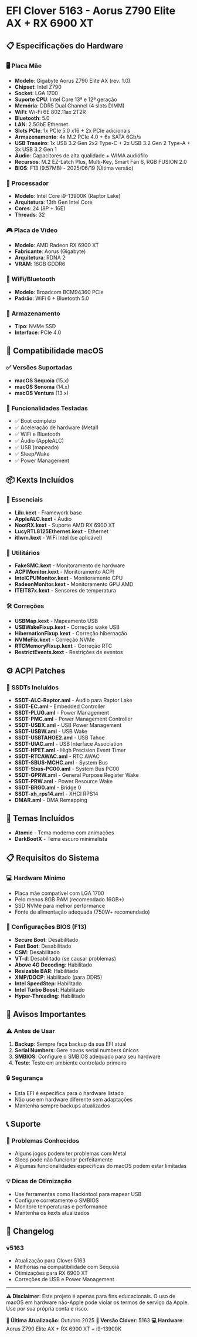 # EFI Clover 5163 - Aorus Z790 Elite AX + RX 6900 XT

## 📋 Especificações do Hardware

### 🖥️ **Placa Mãe**
- **Modelo**: Gigabyte Aorus Z790 Elite AX (rev. 1.0)
- **Chipset**: Intel Z790
- **Socket**: LGA 1700
- **Suporte CPU**: Intel Core 13ª e 12ª geração
- **Memória**: DDR5 Dual Channel (4 slots DIMM)
- **WiFi**: Wi-Fi 6E 802.11ax 2T2R
- **Bluetooth**: 5.0
- **LAN**: 2.5GbE Ethernet
- **Slots PCIe**: 1x PCIe 5.0 x16 + 2x PCIe adicionais
- **Armazenamento**: 4x M.2 PCIe 4.0 + 6x SATA 6Gb/s
- **USB Traseiro**: 1x USB 3.2 Gen 2x2 Type-C + 2x USB 3.2 Gen 2 Type-A + 3x USB 3.2 Gen 1
- **Áudio**: Capacitores de alta qualidade + WIMA audiófilo
- **Recursos**: M.2 EZ-Latch Plus, Multi-Key, Smart Fan 6, RGB FUSION 2.0
- **BIOS**: F13 (9.57MB) - 2025/06/19 (Última versão)

### 🔧 **Processador**
- **Modelo**: Intel Core i9-13900K (Raptor Lake)
- **Arquitetura**: 13th Gen Intel Core
- **Cores**: 24 (8P + 16E)
- **Threads**: 32

### 🎮 **Placa de Vídeo**
- **Modelo**: AMD Radeon RX 6900 XT
- **Fabricante**: Aorus (Gigabyte)
- **Arquitetura**: RDNA 2
- **VRAM**: 16GB GDDR6

### 📡 **WiFi/Bluetooth**
- **Modelo**: Broadcom BCM94360 PCIe
- **Padrão**: WiFi 6 + Bluetooth 5.0

### 💾 **Armazenamento**
- **Tipo**: NVMe SSD
- **Interface**: PCIe 4.0

## 🚀 **Compatibilidade macOS**

### ✅ **Versões Suportadas**
- **macOS Sequoia** (15.x)
- **macOS Sonoma** (14.x)
- **macOS Ventura** (13.x)

### 🔧 **Funcionalidades Testadas**
- ✅ Boot completo
- ✅ Aceleração de hardware (Metal)
- ✅ WiFi e Bluetooth
- ✅ Áudio (AppleALC)
- ✅ USB (mapeado)
- ✅ Sleep/Wake
- ✅ Power Management

## 📦 **Kexts Incluídos**

### 🎯 **Essenciais**
- **Lilu.kext** - Framework base
- **AppleALC.kext** - Áudio
- **NootRX.kext** - Suporte AMD RX 6900 XT
- **LucyRTL8125Ethernet.kext** - Ethernet
- **itlwm.kext** - WiFi Intel (se aplicável)

### 🔧 **Utilitários**
- **FakeSMC.kext** - Monitoramento de hardware
- **ACPIMonitor.kext** - Monitoramento ACPI
- **IntelCPUMonitor.kext** - Monitoramento CPU
- **RadeonMonitor.kext** - Monitoramento GPU AMD
- **ITEIT87x.kext** - Sensores de temperatura

### 🛠️ **Correções**
- **USBMap.kext** - Mapeamento USB
- **USBWakeFixup.kext** - Correção wake USB
- **HibernationFixup.kext** - Correção hibernação
- **NVMeFix.kext** - Correção NVMe
- **RTCMemoryFixup.kext** - Correção RTC
- **RestrictEvents.kext** - Restrições de eventos

## ⚙️ **ACPI Patches**

### 📄 **SSDTs Incluídos**
- **SSDT-ALC-Raptor.aml** - Áudio para Raptor Lake
- **SSDT-EC.aml** - Embedded Controller
- **SSDT-PLUG.aml** - Power Management
- **SSDT-PMC.aml** - Power Management Controller
- **SSDT-USBX.aml** - USB Power Management
- **SSDT-USBW.aml** - USB Wake
- **SSDT-USBTAHOE2.aml** - USB Tahoe
- **SSDT-UIAC.aml** - USB Interface Association
- **SSDT-HPET.aml** - High Precision Event Timer
- **SSDT-RTCAWAC.aml** - RTC AWAC
- **SSDT-SBUS-MCHC.aml** - System Bus
- **SSDT-Sbus-PC00.aml** - System Bus PC00
- **SSDT-GPRW.aml** - General Purpose Register Wake
- **SSDT-PRW.aml** - Power Resource Wake
- **SSDT-BRG0.aml** - Bridge 0
- **SSDT-xh_rps14.aml** - XHCI RPS14
- **DMAR.aml** - DMA Remapping

## 🎨 **Temas Incluídos**
- **Atomic** - Tema moderno com animações
- **DarkBootX** - Tema escuro minimalista

## 📋 **Requisitos do Sistema**

### 💻 **Hardware Mínimo**
- Placa mãe compatível com LGA 1700
- Pelo menos 8GB RAM (recomendado 16GB+)
- SSD NVMe para melhor performance
- Fonte de alimentação adequada (750W+ recomendado)

### 🔧 **Configurações BIOS (F13)**
- **Secure Boot**: Desabilitado
- **Fast Boot**: Desabilitado
- **CSM**: Desabilitado
- **VT-d**: Desabilitado (se causar problemas)
- **Above 4G Decoding**: Habilitado
- **Resizable BAR**: Habilitado
- **XMP/DOCP**: Habilitado (para DDR5)
- **Intel SpeedStep**: Habilitado
- **Intel Turbo Boost**: Habilitado
- **Hyper-Threading**: Habilitado

## 🚨 **Avisos Importantes**

### ⚠️ **Antes de Usar**
1. **Backup**: Sempre faça backup da sua EFI atual
2. **Serial Numbers**: Gere novos serial numbers únicos
3. **SMBIOS**: Configure o SMBIOS adequado para seu hardware
4. **Teste**: Teste em ambiente controlado primeiro

### 🔒 **Segurança**
- Esta EFI é específica para o hardware listado
- Não use em hardware diferente sem adaptações
- Mantenha sempre backups atualizados

## 📞 **Suporte**

### 🐛 **Problemas Conhecidos**
- Alguns jogos podem ter problemas com Metal
- Sleep pode não funcionar perfeitamente
- Algumas funcionalidades específicas do macOS podem estar limitadas

### 💡 **Dicas de Otimização**
- Use ferramentas como Hackintool para mapear USB
- Configure corretamente o SMBIOS
- Monitore temperaturas e performance
- Mantenha os kexts atualizados

## 📝 **Changelog**

### **v5163**
- Atualização para Clover 5163
- Melhorias na compatibilidade com Sequoia
- Otimizações para RX 6900 XT
- Correções de USB e Power Management

---

**⚠️ Disclaimer**: Este projeto é apenas para fins educacionais. O uso de macOS em hardware não-Apple pode violar os termos de serviço da Apple. Use por sua própria conta e risco.

**📅 Última Atualização**: Outubro 2025
**🔧 Versão Clover**: 5163
**💻 Hardware**: Aorus Z790 Elite AX + RX 6900 XT + i9-13900K